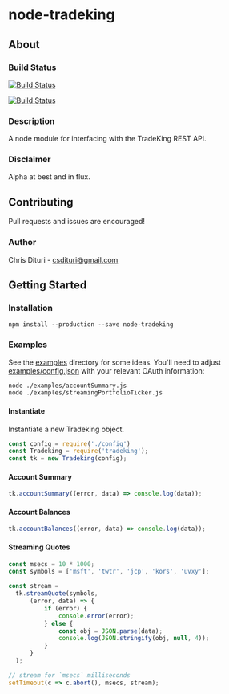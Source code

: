 node-tradeking
==============

## About

### Build Status
[![Build Status](https://travis-ci.org/cdituri/node-tradeking.svg?branch=master)](https://travis-ci.org/cdituri/node-tradeking)

[![Build Status](https://app.codeship.com/projects/4d7025b0-d250-0134-d185-1ef44b0bbae3/status?branch=master)](https://app.codeship.com/projects/201760)

### Description
A node module for interfacing with the TradeKing REST API.

### Disclaimer
Alpha at best and in flux.

## Contributing
Pull requests and issues are encouraged!

### Author
Chris Dituri - csdituri@gmail.com

## Getting Started

### Installation
`npm install --production --save node-tradeking`

### Examples
See the [examples](https://github.com/cdituri/node-tradeking/tree/master/examples) directory for some ideas.
You'll need to adjust [examples/config.json](https://github.com/cdituri/node-tradeking/blob/master/examples/config.json) with your relevant OAuth information:

```bash
node ./examples/accountSummary.js
node ./examples/streamingPortfolioTicker.js
```

#### Instantiate
Instantiate a new Tradeking object.

```javascript
const config = require('./config')
const Tradeking = require('tradeking');
const tk = new Tradeking(config);
```

#### Account Summary

```javascript
tk.accountSummary((error, data) => console.log(data));
```

#### Account Balances

```javascript
tk.accountBalances((error, data) => console.log(data));
```

#### Streaming Quotes

```javascript
const msecs = 10 * 1000;
const symbols = ['msft', 'twtr', 'jcp', 'kors', 'uvxy'];

const stream =
  tk.streamQuote(symbols,
      (error, data) => {
          if (error) {
              console.error(error);
          } else {
              const obj = JSON.parse(data);
              console.log(JSON.stringify(obj, null, 4));
          }
      }
  );

// stream for `msecs` milliseconds
setTimeout(c => c.abort(), msecs, stream);
```
